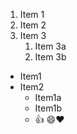 1. Item 1
2. Item 2
3. Item 3
   1. Item 3a
   2. Item 3b

* Item1
* Item2
  * Item1a
  * Item1b
  * :+1:
:smile::heart:

